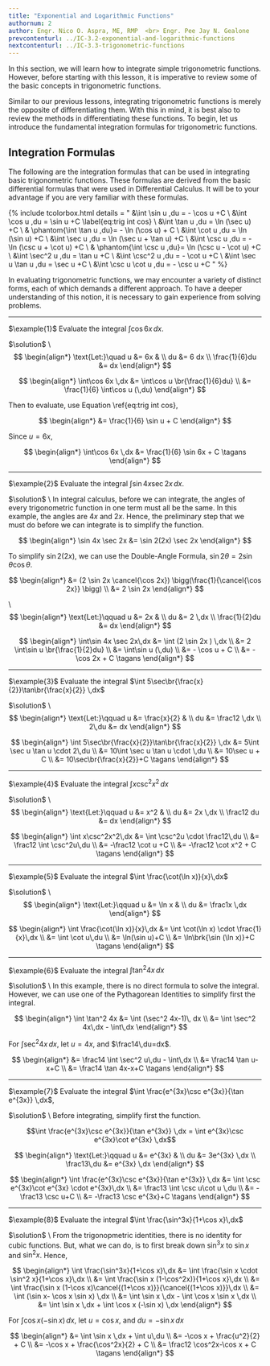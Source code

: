 ```yaml
---
title: "Exponential and Logarithmic Functions"
authornum: 2
author: Engr. Nico O. Aspra, ME, RMP  <br> Engr. Pee Jay N. Gealone
prevcontenturl: ../IC-3.2-exponential-and-logarithmic-functions
nextcontenturl: ../IC-3.3-trigonometric-functions
---
```






In this section, we will learn how to integrate simple trigonometric functions. However, before starting with this lesson, it is imperative to review some of the basic concepts in trigonometric functions. 

Similar to our previous lessons, integrating trigonometric functions is merely the opposite of differentiating them. With this in mind, it is best also to review the methods in differentiating these functions. To begin, let us introduce the fundamental integration formulas for trigonometric functions. 




## Integration Formulas
The following are the integration formulas that can be used in integrating basic trigonometric functions.
These formulas are derived from the basic differential formulas that were used in Differential Calculus.
It will be to your advantage if you are very familiar with these formulas.




{% include tcolorbox.html
    details = "
	&\int \sin u \,du = - \cos u +C \\
	&\int \cos u \,du =  \sin u +C 
		\label{eq:trig int cos} \\
	&\int \tan u \,du =  \ln (\sec u) +C \\
		& \phantom{\int \tan u \,du}= - \ln (\cos u) + C \\
	&\int \cot u \,du =  \ln (\sin u) +C  \\
	&\int \sec u \,du =  \ln (\sec u + \tan u) +C  \\
	&\int \csc u \,du =  - \ln (\csc u + \cot u) +C \\
		& \phantom{\int \csc u \,du}= \ln (\csc u - \cot u) +C \\
	&\int \sec^2 u \,du =  \tan u +C \\
	&\int \csc^2 u \,du =  - \cot u +C \\
	&\int \sec u \tan u \,du =  \sec u +C \\
	&\int \csc u \cot u \,du =  - \csc u +C
    "
%}



In evaluating trigonometric functions, we may encounter a variety of distinct forms, each of which demands a different approach. To have a deeper understanding of this notion, it is necessary to gain experience from solving problems. 


---
$\example{1}$
Evaluate the integral $\int\cos 6x \,dx$.

$\solution$ \\
$$
\begin{align*}
	\text{Let:}\quad u &= 6x & \\
		du &= 6 dx \\
		\frac{1}{6}du &= dx	
\end{align*}	
$$

$$
\begin{align*}
	\int\cos 6x \,dx &= \int\cos u \br{\frac{1}{6}du} \\
		&= \frac{1}{6} \int\cos u (\,du)
\end{align*}
$$

Then to evaluate, use Equation \ref{eq:trig int cos},

$$
\begin{align*}
		&= \frac{1}{6} \sin u + C
\end{align*}
$$

Since $u=6x$,

$$
\begin{align*}
	\int\cos 6x \,dx &= \frac{1}{6} \sin 6x + C	\tagans
\end{align*}
$$


---
$\example{2}$
Evaluate the integral $\int\sin 4x \sec 2x\,dx$.

$\solution$ \\
In integral calculus, before we can integrate, the angles of every trigonometric function in one term must all be the same. In this example, the angles are $4x$ and $2x$. Hence, the preliminary step that we must do before we can integrate is to simplify the function.

$$
\begin{align*}
	\sin 4x \sec 2x &= \sin 2(2x) \sec 2x 
\end{align*}
$$

To simplify $\sin 2(2x)$, we can use the Double-Angle Formula, $\sin{2\theta} = 2\sin\theta \cos\theta$.

$$
\begin{align*}
	&= (2 \sin 2x \cancel{\cos 2x}) \bigg(\frac{1}{\cancel{\cos 2x}} \bigg) \\
	&= 2 \sin 2x
\end{align*}
$$

\\
$$
\begin{align*}
	\text{Let:}\qquad u &= 2x & \\
		du &= 2 \,dx \\
		\frac{1}{2}du &= dx	
\end{align*}		
$$

$$
\begin{align*}
	\int\sin 4x \sec 2x\,dx &= \int (2 \sin 2x ) \,dx \\
	&= 2 \int\sin u \br{\frac{1}{2}du} \\
	&= \int\sin u (\,du) \\
	&= - \cos u + C \\
	&= - \cos 2x + C	\tagans
\end{align*}
$$

---
$\example{3}$ 
Evaluate the integral $\int 5\sec\br{\frac{x}{2}}\tan\br{\frac{x}{2}} \,dx$

$\solution$ \\
$$
\begin{align*}
	\text{Let:}\qquad u &= \frac{x}{2} & \\
		du &= \frac12 \,dx \\
		2\,du &= dx	
\end{align*}	
$$

$$
\begin{align*}
	\int 5\sec\br{\frac{x}{2}}\tan\br{\frac{x}{2}} \,dx &= 5\int \sec u \tan u \cdot 2\,du \\
	&= 10\int \sec u \tan u \cdot \,du \\
	&= 10\sec u + C \\
	&= 10\sec\br{\frac{x}{2}}+C		\tagans
\end{align*}
$$



---
$\example{4}$ 
Evaluate the integral $\int x\csc^2x^2\,dx$

$\solution$ \\
$$
\begin{align*}
	\text{Let:}\qquad u &= x^2 & \\
		du &= 2x \,dx \\
		\frac12 du &= dx
\end{align*}	
$$

$$
\begin{align*}
	\int x\csc^2x^2\,dx &= \int \csc^2u \cdot \frac12\,du \\
	&= \frac12 \int \csc^2u\,du \\
	&= -\frac12 \cot u +C \\
	&= -\frac12 \cot x^2 + C		\tagans
\end{align*}
$$



---
$\example{5}$ 
Evaluate the integral $\int \frac{\cot(\ln x)}{x}\,dx$

$\solution$ \\
$$
\begin{align*}
	\text{Let:}\qquad u &= \ln x & \\
		du &= \frac1x \,dx
\end{align*}	
$$


$$
\begin{align*}
	\int \frac{\cot(\ln x)}{x}\,dx &= \int \cot(\ln x) \cdot \frac{1}{x}\,dx \\
	&= \int \cot u\,du \\
	&= \ln(\sin u)+C \\
	&= \ln\brk{\sin (\ln x)}+C		\tagans
\end{align*}
$$




---
$\example{6}$ 
Evaluate the integral $\int \tan^2 4x\,dx$

$\solution$ \\
In this example, there is no direct formula to solve the integral. However, we can use one of the Pythagorean Identities to simplify first the integral.

$$
\begin{align*}
	\int \tan^2 4x &= \int (\sec^2 4x-1)\, dx \\
	&= \int \sec^2 4x\,dx - \int\,dx 
\end{align*}
$$

For $\int \sec^2 4x\,dx$, let $u=4x$, and $\frac14\,du=dx$.

$$
\begin{align*}
	&= \frac14 \int \sec^2 u\,du - \int\,dx \\
	&= \frac14 \tan u-x+C \\
	&= \frac14 \tan 4x-x+C	\tagans
\end{align*}
$$


---
$\example{7}$ 
Evaluate the integral $\int \frac{e^{3x}\csc e^{3x}}{\tan e^{3x}} \,dx$,

$\solution$ \\
Before integrating, simplify first the function.

$$\int \frac{e^{3x}\csc e^{3x}}{\tan e^{3x}} \,dx = \int e^{3x}\csc e^{3x}\cot e^{3x} \,dx$$

$$
\begin{align*}
	\text{Let:}\qquad u &= e^{3x} & \\
		du &= 3e^{3x} \,dx \\
		\frac13\,du &= e^{3x} \,dx
\end{align*}
$$

$$
\begin{align*}
	\int \frac{e^{3x}\csc e^{3x}}{\tan e^{3x}} \,dx &= \int \csc e^{3x}\cot e^{3x} \cdot e^{3x}\,dx \\
	&= \frac13 \int \csc u\cot u \,du \\
	&= -\frac13 \csc u+C \\
	&= -\frac13 \csc e^{3x}+C		\tagans
\end{align*}
$$



---
$\example{8}$ 
Evaluate the integral $\int \frac{\sin^3x}{1+\cos x}\,dx$

$\solution$ \\
From the trigonopmetric identities, there is no identity for cubic functions. But, what we can do, is to first break down $\sin^3x$ to $\sin x$ and $\sin^2 x$. Hence,

$$
\begin{align*}
	\int \frac{\sin^3x}{1+\cos x}\,dx &= \int \frac{\sin x \cdot \sin^2 x}{1+\cos x}\,dx \\
	&= \int \frac{\sin x (1-\cos^2x)}{1+\cos x}\,dx \\
	&= \int \frac{\sin x (1-\cos x)\cancel{(1+\cos x)}}{\cancel{(1+\cos x)}}\,dx \\
	&= \int (\sin x- \cos x \sin x) \,dx \\
	&= \int \sin x \,dx - \int \cos x \sin x \,dx \\
	&= \int \sin x \,dx + \int \cos x (-\sin x) \,dx
\end{align*}
$$

For $\int \cos x (-\sin x) \,dx,$ let $u=\cos x$, and $du=-\sin x\,dx$

$$
\begin{align*}
	&= \int \sin x \,dx + \int u\,du \\
	&= -\cos x + \frac{u^2}{2} + C \\
	&= -\cos x + \frac{\cos^2x}{2} + C \\
	&= \frac12 \cos^2x-\cos x + C		\tagans
\end{align*}
$$